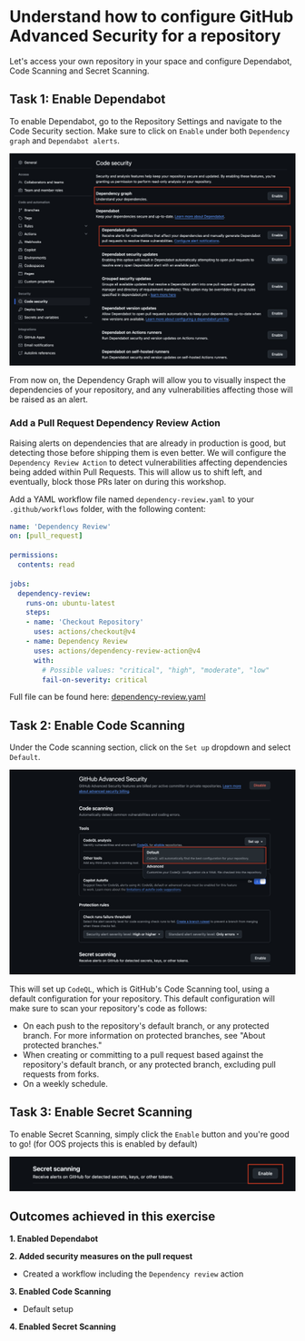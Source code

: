 # Understand how to configure GitHub Advanced Security for a repository

Let's access your own repository in your space and configure Dependabot, Code Scanning and Secret Scanning.

## Task 1: Enable Dependabot 
To enable Dependabot, go to the Repository Settings and navigate to the Code Security section. Make sure to click on `Enable` under both `Dependency graph` and `Dependabot alerts`.

![Enable Dependabot](../images/enable-dependabot.png)

From now on, the Dependency Graph will allow you to visually inspect the dependencies of your repository, and any vulnerabilities affecting those will be raised as an alert. 

### Add a Pull Request Dependency Review Action
Raising alerts on dependencies that are already in production is good, but detecting those before shipping them is even better. We will configure the `Dependency Review Action` to detect vulnerabilities affecting dependencies being added within Pull Requests. This will allow us to shift left, and eventually, block those PRs later on during this workshop.

Add a YAML workflow file named `dependency-review.yaml` to your `.github/workflows` folder, with the following content:

```yaml
name: 'Dependency Review'
on: [pull_request]

permissions:
  contents: read

jobs:
  dependency-review:
    runs-on: ubuntu-latest
    steps:
    - name: 'Checkout Repository'
      uses: actions/checkout@v4
    - name: Dependency Review
      uses: actions/dependency-review-action@v4
      with:
        # Possible values: "critical", "high", "moderate", "low"
        fail-on-severity: critical
```

Full file can be found here: [dependency-review.yaml](./resources/dependency-review.yaml)

## Task 2: Enable Code Scanning 
Under the Code scanning section, click on the `Set up` dropdown and select `Default`. 

![Enable Code Scanning](../images/enable-code-scanning.png)

This will set up `CodeQL`, which is GitHub's Code Scanning tool, using a default configuration for your repository. This default configuration will make sure to scan your repository's code as follows:

- On each push to the repository's default branch, or any protected branch. For more information on protected branches, see "About protected branches."
- When creating or committing to a pull request based against the repository's default branch, or any protected branch, excluding pull requests from forks.
- On a weekly schedule.

## Task 3: Enable Secret Scanning
To enable Secret Scanning, simply click the `Enable` button and you're good to go! (for OOS projects this is enabled by default)

![Enable Secret Scanning](../images/enable-secret-scanning.png)

## Outcomes achieved in this exercise
**1. Enabled Dependabot**

**2. Added security measures on the pull request**
- Created a workflow including the `Dependency review` action

**3. Enabled Code Scanning**
- Default setup

**4. Enabled Secret Scanning**